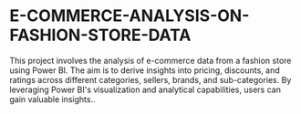 # E-COMMERCE-ANALYSIS-ON-FASHION-STORE-DATA
This project involves the analysis of e-commerce data from a fashion store using Power BI. The aim is to derive insights into pricing, discounts, and ratings across different categories, sellers, brands, and sub-categories. By leveraging Power BI's visualization and analytical capabilities, users can gain valuable insights..
